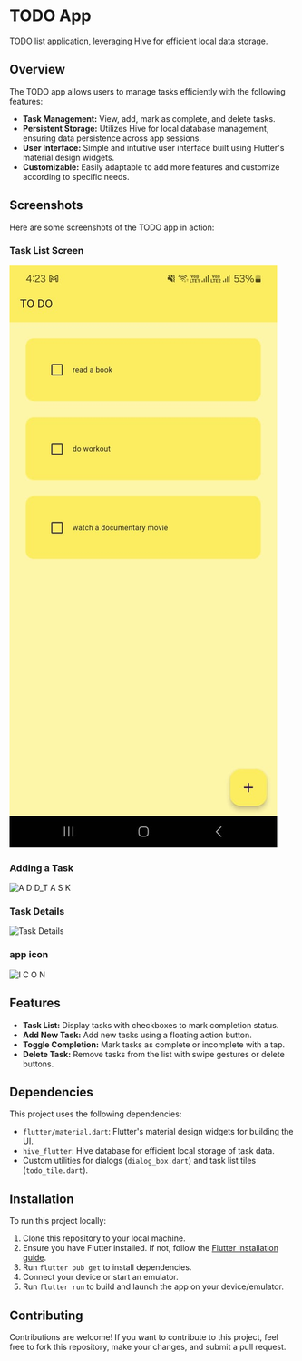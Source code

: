 # TODO App

TODO list application, leveraging Hive for efficient local data storage.

## Overview

The TODO app allows users to manage tasks efficiently with the following features:

- **Task Management:** View, add, mark as complete, and delete tasks.
- **Persistent Storage:** Utilizes Hive for local database management, ensuring data persistence across app sessions.
- **User Interface:** Simple and intuitive user interface built using Flutter's material design widgets.
- **Customizable:** Easily adaptable to add more features and customize according to specific needs.

## Screenshots

Here are some screenshots of the TODO app in action:

### Task List Screen

![H o m e](./screenshots/1.jpeg)

### Adding a Task

![A D D_T A S K](../screenshots/2.jpeg)

### Task Details

![Task Details](../screenshots/3.jpeg)

### app icon
![I C O N](../screenshots/5.jpeg)


## Features

- **Task List:** Display tasks with checkboxes to mark completion status.
- **Add New Task:** Add new tasks using a floating action button.
- **Toggle Completion:** Mark tasks as complete or incomplete with a tap.
- **Delete Task:** Remove tasks from the list with swipe gestures or delete buttons.

## Dependencies

This project uses the following dependencies:

- `flutter/material.dart`: Flutter's material design widgets for building the UI.
- `hive_flutter`: Hive database for efficient local storage of task data.
- Custom utilities for dialogs (`dialog_box.dart`) and task list tiles (`todo_tile.dart`).

## Installation

To run this project locally:

1. Clone this repository to your local machine.
2. Ensure you have Flutter installed. If not, follow the [Flutter installation guide](https://flutter.dev/docs/get-started/install).
3. Run `flutter pub get` to install dependencies.
4. Connect your device or start an emulator.
5. Run `flutter run` to build and launch the app on your device/emulator.

## Contributing

Contributions are welcome! If you want to contribute to this project, feel free to fork this repository, make your changes, and submit a pull request.


